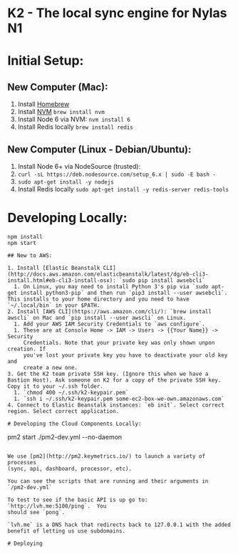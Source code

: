 # K2 - The local sync engine for Nylas N1

# Initial Setup:

## New Computer (Mac):

1. Install [Homebrew](http://brew.sh/)
4. Install [NVM](https://github.com/creationix/nvm) `brew install nvm`
5. Install Node 6 via NVM: `nvm install 6`
6. Install Redis locally `brew install redis`

## New Computer (Linux - Debian/Ubuntu):
1. Install Node 6+ via NodeSource (trusted):
  1. `curl -sL https://deb.nodesource.com/setup_6.x | sudo -E bash -`
  1. `sudo apt-get install -y nodejs`
2. Install Redis locally `sudo apt-get install -y redis-server redis-tools`

# Developing Locally:

```
npm install
npm start

## New to AWS:

1. Install [Elastic Beanstalk CLI](http://docs.aws.amazon.com/elasticbeanstalk/latest/dg/eb-cli3-install.html#eb-cli3-install-osx): `sudo pip install awsebcli`
  1. On Linux, you may need to install Python 3's pip via `sudo apt-get install python3-pip` and then run `pip3 install --user awsebcli`. This installs to your home directory and you need to have `~/.local/bin` in your $PATH.
2. Install [AWS CLI](https://aws.amazon.com/cli/): `brew install awscli` on Mac and `pip install --user awscli` on Linux.
  1. Add your AWS IAM Security Credentials to `aws configure`.
  1. These are at Console Home -> IAM -> Users -> {{Your Name}} -> Security
     Credentials. Note that your private key was only shown unpon creation. If
     you've lost your private key you have to deactivate your old key and
     create a new one.
3. Get the K2 team private SSH key. (Ignore this when we have a Bastion Host). Ask someone on K2 for a copy of the private SSH key. Copy it to your ~/.ssh folder.
  1. `chmod 400 ~/.ssh/k2-keypair.pem`
  1. `ssh i ~/.ssh/k2-keypair.pem some-ec2-box-we-own.amazonaws.com`
4. Connect to Elastic Beanstalk instances: `eb init`. Select correct region. Select correct application.

# Developing the Cloud Components Locally:

```
pm2 start ./pm2-dev.yml --no-daemon
```

We use [pm2](http://pm2.keymetrics.io/) to launch a variety of processes
(sync, api, dashboard, processor, etc).

You can see the scripts that are running and their arguments in
`/pm2-dev.yml`

To test to see if the basic API is up go to: `http://lvh.me:5100/ping`.  You
should see `pong`.

`lvh.me` is a DNS hack that redirects back to 127.0.0.1 with the added
benefit of letting us use subdomains.

# Deploying
